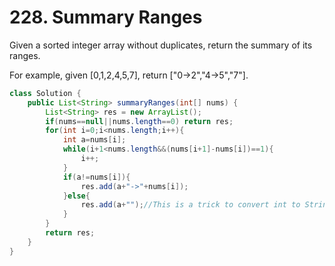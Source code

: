 # 228. Summary Ranges  

Given a sorted integer array without duplicates, return the summary of its ranges.

For example, given [0,1,2,4,5,7], return ["0->2","4->5","7"].

```java
class Solution {
    public List<String> summaryRanges(int[] nums) {
        List<String> res = new ArrayList();
        if(nums==null||nums.length==0) return res;
        for(int i=0;i<nums.length;i++){
            int a=nums[i];
            while(i+1<nums.length&&(nums[i+1]-nums[i])==1){
                i++;
            }
            if(a!=nums[i]){
                res.add(a+"->"+nums[i]);
            }else{
                res.add(a+"");//This is a trick to convert int to String
            }
        }
        return res;
    }
}
```
